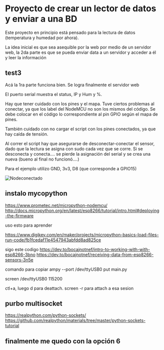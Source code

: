 # Proyecto de crear un lector de datos y enviar a una BD


Este proyecto en principio está pensado para la lectura de datos (temperatura y humedad por ahora). 


La idea inicial es que sea asequible por la web por medio de un servidor web, la 2da parte es que se pueda enviar data a un servidor y acceder a él y leer la información

## test3
Acá la 1ra parte funciona bien.
Se logra finalmente el servidor web

El puerto serial muestra el status, IP y Hum y %.

Hay que tener cuidado con los pines y el mapa. Tuve ciertos problemas al conectar, ya que los label del NodeMCU no son los mismos del código. Se debe colocar en el código lo correspondiente al pin GPIO según el mapa de pines.

También cuidado con no cargar el script con los pines conectados, ya que hay caída de tensión.

Al correr el script hay que asegurarse de desconectar-conectar el sensor, dado que la lectura se asigna con sudo cada vez que se corre. Si se desconecta y conecta.... se pierde la asignación del serial y se crea una nueva (bueno al final no funcionó....)

Para el ejemplo utilizo GND, 3v3, D8 (que corresponde a GPIO15)

![Nodeconectado]('./test3/Node_conectado.jpg')


## instalo mycopython

https://www.prometec.net/micropython-nodemcu/
http://docs.micropython.org/en/latest/esp8266/tutorial/intro.html#deploying-the-firmware


uso esto para aprender

https://www.digikey.com/en/maker/projects/micropython-basics-load-files-run-code/fb1fcedaf11e4547943abfdd8ad825ce

sigo este codigo
https://dev.to/bocajnotnef/intro-to-working-with-with-esp8266-3bno
https://dev.to/bocajnotnef/receiving-data-from-esp8266-sensors-3n5e

comando para copiar
ampy --port /dev/ttyUSB0 put main.py

screen /dev/ttyUSB0 115200

ctl+a, luego d para deattach.
screen -r para attach a esa sesion

## purbo multisocket
https://realpython.com/python-sockets/
https://github.com/realpython/materials/tree/master/python-sockets-tutorial



## finalmente me quedo con la opción 6



